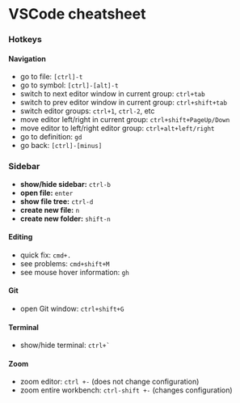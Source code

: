 # VSCode cheatsheet

### Hotkeys

#### Navigation

- go to file: `[ctrl]-t`
- go to symbol: `[ctrl]-[alt]-t`
- switch to next editor window in current group: `ctrl+tab`
- switch to prev editor window in current group: `ctrl+shift+tab`
- switch editor groups: `ctrl+1`, `ctrl-2`, etc
- move editor left/right in current group: `ctrl+shift+PageUp/Down`
- move editor to left/right editor group: `ctrl+alt+left/right`
- go to definition: `gd`
- go back: `[ctrl]-[minus]`

### Sidebar

- **show/hide sidebar:** `ctrl-b`
- **open file:** `enter`
- **show file tree:** `ctrl-d`
- **create new file:** `n`
- **create new folder:** `shift-n`

#### Editing

- quick fix: `cmd+.`
- see problems: `cmd+shift+M`
- see mouse hover information: `gh`

#### Git

- open Git window: `ctrl+shift+G`

#### Terminal

- show/hide terminal: `` ctrl+` ``

#### Zoom

- zoom editor: `ctrl +-` (does not change configuration)
- zoom entire workbench: `ctrl-shift +-` (changes configuration)
